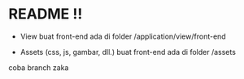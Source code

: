 README !!
========

- View buat front-end ada di folder /application/view/front-end

- Assets (css, js, gambar, dll.) buat front-end ada di folder /assets

coba branch zaka

